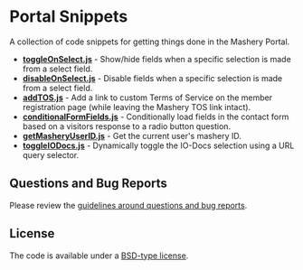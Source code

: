 # Portal Snippets

A collection of code snippets for getting things done in the Mashery Portal.

- **[toggleOnSelect.js](https://github.com/mashery/portal-code-snippets/tree/master/toggleOnSelect)** - Show/hide fields when a specific selection is made from a select field.
- **[disableOnSelect.js](https://github.com/mashery/portal-code-snippets/tree/master/disableOnSelect)** - Disable fields when a specific selection is made from a select field.
- **[addTOS.js](https://github.com/mashery/portal-code-snippets/tree/master/addTOS)** - Add a link to custom Terms of Service on the member registration page (while leaving the Mashery TOS link intact).
- **[conditionalFormFields.js](https://github.com/mashery/portal-code-snippets/tree/master/conditionalFormFields)** - Conditionally load fields in the contact form based on a visitors response to a radio button question.
- **[getMasheryUserID.js](https://github.com/mashery/portal-code-snippets/tree/master/getMasheryUserID)** - Get the current user's mashery ID.
- **[toggleIODocs.js](https://github.com/mashery/portal-code-snippets/tree/master/toggleIODocs)** - Dynamically toggle the IO-Docs selection using a URL query selector.


## Questions and Bug Reports

Please review the [guidelines around questions and bug reports](CONTRIBUTING.md).


## License

The code is available under a [BSD-type license](LICENSE.md).